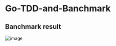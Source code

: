 # Go-TDD-and-Banchmark

## Banchmark result

![image](../../../Imagens/Capturas%20de%20tela/banchmark.png)